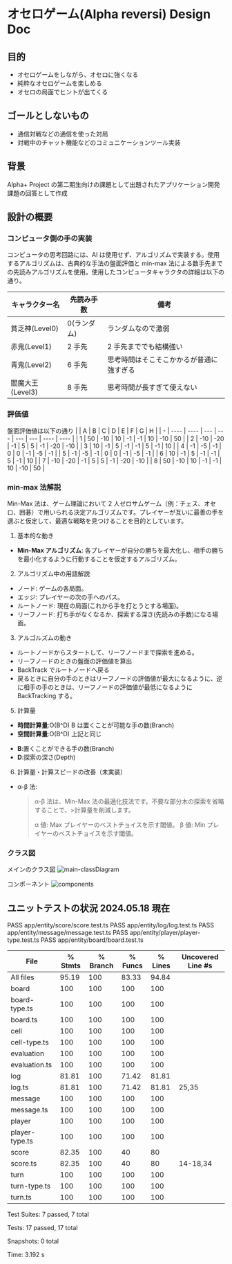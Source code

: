 # オセロゲーム(Alpha reversi) Design Doc

## 目的

- オセロゲームをしながら、オセロに強くなる
- 純粋なオセロゲームを楽しめる
- オセロの局面でヒントが出てくる

## ゴールとしないもの

- 通信対戦などの通信を使った対局
- 対戦中のチャット機能などのコミュニケーションツール実装

## 背景

Alpha+ Project の第二期生向けの課題として出題されたアプリケーション開発課題の回答として作成

## 設計の概要

### コンピュータ側の手の実装

コンピュータの思考回路には、AI は使用せず、アルゴリズムで実装する。使用するアルゴリズムは、古典的な手法の盤面評価と min-max 法による数手先までの先読みアルゴリズムを使用。使用したコンピュータキャラクタの詳細は以下の通り。

| キャラクター名   | 先読み手数  | 備考                                     |
| ---------------- | ----------- | ---------------------------------------- |
| 貧乏神(Level0)   | 0(ランダム) | ランダムなので激弱                       |
| 赤鬼(Level1)     | 2 手先      | 2 手先まででも結構強い                   |
| 青鬼(Level2)     | 6 手先      | 思考時間はそこそこかかるが普通に強すぎる |
| 閻魔大王(Level3) | 8 手先      | 思考時間が長すぎて使えない               |

### 評価値

盤面評価値は以下の通り
| | A | B | C | D | E | F | G | H |
| - | ---- | ---- | --- | --- | --- | --- | ---- | ---- |
| 1 | 50 | \-10 | 10 | \-1 | \-1 | 10 | \-10 | 50 |
| 2 | \-10 | \-20 | \-1 | 5 | 5 | \-1 | \-20 | \-10 |
| 3 | 10 | \-1 | 5 | \-1 | \-1 | 5 | \-1 | 10 |
| 4 | \-1 | \-5 | \-1 | 0 | 0 | \-1 | \-5 | \-1 |
| 5 | \-1 | \-5 | \-1 | 0 | 0 | \-1 | \-5 | \-1 |
| 6 | 10 | \-1 | 5 | \-1 | \-1 | 5 | \-1 | 10 |
| 7 | \-10 | \-20 | \-1 | 5 | 5 | \-1 | \-20 | \-10 |
| 8 | 50 | \-10 | 10 | \-1 | \-1 | 10 | \-10 | 50 |

### min-max 法解説

Min-Max 法は、ゲーム理論において 2 人ゼロサムゲーム（例：チェス、オセロ、囲碁）で用いられる決定アルゴリズムです。プレイヤーが互いに最善の手を選ぶと仮定して、最適な戦略を見つけることを目的としています。

1. 基本的な動き

- **Min-Max アルゴリズム**: 各プレイヤーが自分の勝ちを最大化し、相手の勝ちを最小化するように行動することを仮定するアルゴリズム。

2. アルゴリズム中の用語解説

- ノード: ゲームの各局面。
- エッジ: プレイヤーの次の手へのパス。
- ルートノード: 現在の局面(これから手を打とうとする場面)。
- リーフノード: 打ち手がなくなるか、探索する深さ(先読みの手数)になる場面。

3. アルゴルズムの動き

- ルートノードからスタートして、リーフノードまで探索を進める。
- リーフノードのときの盤面の評価値を算出
- BackTrack でルートノードへ戻る
- 戻るときに自分の手のときはリーフノードの評価値が最大になるように、逆に相手の手のときは、リーフノードの評価値が最低になるように BackTracking する。

5. 計算量

- **時間計算量**:O(B^D) B は置くことが可能な手の数(Branch)
- **空間計算量**:O(B^D) 上記と同じ

* **B**:置くことができる手の数(Branch)
* **D**:探索の深さ(Depth)

6. 計算量・計算スピードの改善（未実装）

- α-β 法:
  > α-β 法は、Min-Max 法の最適化技法です。不要な部分木の探索を省略することで、>計算量を削減します。
  >
  > α 値: Max プレイヤーのベストチョイスを示す閾値。
  > β 値: Min プレイヤーのベストチョイスを示す閾値。

### クラス図

メインのクラス図
![main-classDiagram](https://github.com/HonjyouDaisuke/alpha-reversi/assets/78740184/48b9210d-5ff2-4c7c-8357-36bb9eee86ae)

コンポーネント
![components](https://github.com/HonjyouDaisuke/alpha-reversi/assets/78740184/fe5df225-ede5-4c72-a812-ab27f632a4d6)

## ユニットテストの状況 2024.05.18 現在

PASS app/entity/score/score.test.ts
PASS app/entity/log/log.test.ts
PASS app/entity/message/message.test.ts
PASS app/entity/player/player-type.test.ts
PASS app/entity/board/board.test.ts

| File           | % Stmts | % Branch | % Funcs | % Lines | Uncovered Line #s |
| -------------- | ------- | -------- | ------- | ------- | ----------------- |
| All files      | 95.19   | 100      | 83.33   | 94.84   |
| board          | 100     | 100      | 100     | 100     |
| board-type.ts  | 100     | 100      | 100     | 100     |
| board.ts       | 100     | 100      | 100     | 100     |
| cell           | 100     | 100      | 100     | 100     |
| cell-type.ts   | 100     | 100      | 100     | 100     |
| evaluation     | 100     | 100      | 100     | 100     |
| evaluation.ts  | 100     | 100      | 100     | 100     |
| log            | 81.81   | 100      | 71.42   | 81.81   |
| log.ts         | 81.81   | 100      | 71.42   | 81.81   | 25,35             |
| message        | 100     | 100      | 100     | 100     |
| message.ts     | 100     | 100      | 100     | 100     |
| player         | 100     | 100      | 100     | 100     |
| player-type.ts | 100     | 100      | 100     | 100     |
| score          | 82.35   | 100      | 40      | 80      |
| score.ts       | 82.35   | 100      | 40      | 80      | 14-18,34          |
| turn           | 100     | 100      | 100     | 100     |
| turn-type.ts   | 100     | 100      | 100     | 100     |
| turn.ts        | 100     | 100      | 100     | 100     |

Test Suites: 7 passed, 7 total

Tests: 17 passed, 17 total

Snapshots: 0 total

Time: 3.192 s
